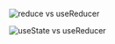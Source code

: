 ![reduce vs useReducer](https://user-images.githubusercontent.com/13749053/101730318-d32d2000-3adf-11eb-85cc-ef2805e7af39.JPG)

![useState vs useReducer](https://user-images.githubusercontent.com/13749053/101767056-b9a0ce00-3b09-11eb-91a2-38cd76c5b0f0.JPG)
